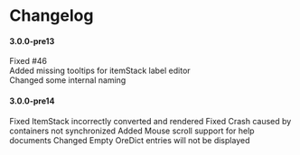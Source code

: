 # Changelog

#### 3.0.0-pre13

Fixed #46  
Added missing tooltips for itemStack label editor  
Changed some internal naming

#### 3.0.0-pre14

Fixed ItemStack incorrectly converted and rendered
Fixed Crash caused by containers not synchronized
Added Mouse scroll support for help documents
Changed Empty OreDict entries will not be displayed